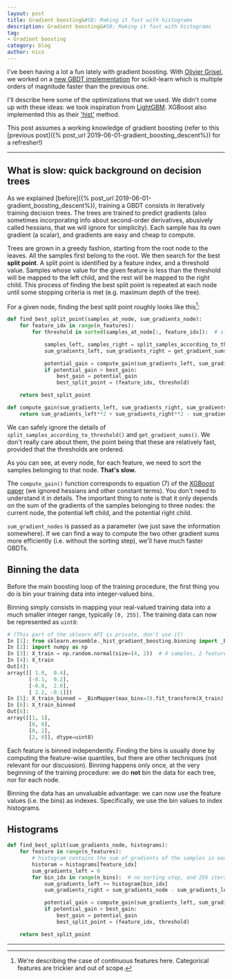 ```yaml
---
layout: post
title: Gradient boosting&#58; Making it fast with histograms
description: Gradient boosting&#58; Making it fast with histograms
tag:
- Gradient boosting
category: blog
author: nico
---
```


I've been having a lot a fun lately with gradient boosting. With [Olivier
Grisel](http://ogrisel.com/), we worked on a [new GBDT
implementation](https://scikit-learn.org/stable/modules/generated/sklearn.ensemble.HistGradientBoostingClassifier.html#sklearn.ensemble.HistGradientBoostingClassifier)
for scikit-learn which is multiple orders of magnitude faster than the previous
one.

I'll describe here some of the optimizations that we used. We didn't come
up with these ideas: we took inspiration from
[LightGBM](https://github.com/microsoft/LightGBM). XGBoost also implemented
this as their ['hist'](https://github.com/dmlc/xgboost/issues/1950) method.

This post assumes a working knowledge of gradient boosting (refer to this
[previous post]({% post_url 2019-06-01-gradient_boosting_descent%}) for a
refresher!)

----

## What is slow: quick background on decision trees

As we explained [before]({% post_url
2019-06-01-gradient_boosting_descent%}), training a GBDT consists in
iteratively training decision trees. The trees are trained to predict
gradients (also sometimes incorporating info about second-order derivatives,
abusively called hessians, that we will ignore for simplicity). Each sample
has its own gradient (a scalar), and gradients are easy and cheap to
compute.

Trees are grown in a greedy fashion, starting from the root node to the
leaves. All the samples first belong to the root. We then search for the
best **split point**. A split point is identified by a feature index, and a
threshold value. Samples whose value for the given feature is less than the
threshold will be mapped to the left child, and the rest will be mapped to
the right child. This process of finding the best split point is repeated at
each node until some stopping criteria is met (e.g. maximum depth of the
tree).

For a given node, finding the best split point roughly looks like this[^1]:

[^1]:
    We're describing the case of continuous features here. Categorical
    features are trickier and out of scope.

```python
def find_best_split_point(samples_at_node, sum_gradients_node):
    for feature_idx in range(n_features):
        for threshold in sorted(samples_at_node[:, feature_idx]):  # slow

            samples_left, samples_right = split_samples_according_to_threshold(threshold)  # reasonably fast
            sum_gradients_left, sum_gradients_right = get_gradient_sums(samples_left, samples_right)  # reasonably fast

            potential_gain = compute_gain(sum_gradients_left, sum_gradients_right, sum_gradients_node)  # fast
            if potential_gain > best_gain:
                best_gain = potential_gain
                best_split_point = (feature_idx, threshold)

    return best_split_point

def compute_gain(sum_gradients_left, sum_gradients_right, sum_gradients_node):
    return sum_gradients_left**2 + sum_gradients_right**2 - sum_gradients_node**2
```

We can safely ignore the details of `split_samples_according_to_threshold()`
and `get_gradient_sums()`. We don't really care about them, the point being
that these are relatively fast, provided that the thresholds are ordered.

As you can see, at every node, for each feature, we need to sort the samples
belonging to that node. **That's slow.**

The `compute_gain()` function corresponds to equation (7) of the [XGBoost
paper](https://arxiv.org/pdf/1603.02754) (we ignored hessians and other
constant terms). You don't need to understand it in details. The important
thing to note is that it only depends on the sum of the gradients of the
samples belonging to three nodes: the current node, the potential left
child, and the potential right child.

`sum_gradient_nodes` is passed as a parameter (we just save the information
somewhere). If we can find a way to compute the two other gradient sums more
efficiently (i.e. without the sorting step), we'll have much faster GBDTs.

## Binning the data

Before the main boosting loop of the training procedure, the first thing you
do is bin your training data into integer-valued bins.

Binning simply consists in mapping your real-valued training data into a much
smaller integer range, typically `[0, 255]`. The training data can now be
represented as `uint8`:

```python
# (This part of the sklearn API is private, don't use it)
In [1]: from sklearn.ensemble._hist_gradient_boosting.binning import _BinMapper
In [2]: import numpy as np
In [3]: X_train = np.random.normal(size=(4, 2))  # 4 samples, 2 features
In [4]: X_train
Out[4]:
array([[ 1.0,  0.4],
       [-0.1,  0.2],
       [-0.8,  2.0],
       [ 2.2, -0.1]])
In [5]: X_train_binned = _BinMapper(max_bins=3).fit_transform(X_train)
In [6]: X_train_binned
Out[6]:
array([[1, 1],
       [0, 0],
       [0, 2],
       [2, 0]], dtype=uint8)
```

Each feature is binned independently. Finding the bins is usually done by
computing the feature-wise quantiles, but there are other techniques (not
relevant for our discussion). Binning happens only once, at the very beginning
of the training procedure: we do **not** bin the data for each tree, nor for
each node.

Binning the data has an unvaluable advantage: we can now use the feature
values (i.e. the bins) as indexes. Specifically, we use the bin values to
index histograms.

## Histograms

```python
def find_best_split(sum_gradients_node, histograms):
    for feature in range(n_features):
        # histogram contains the sum of gradients of the samples in each bin
        historam = histograms[feature_idx]
        sum_gradients_left = 0
        for bin_idx in range(n_bins):  # no sorting step, and 256 iterations at most
            sum_gradients_left += histogram[bin_idx]
            sum_gradients_right = sum_gradients_node - sum_gradients_left

            potential_gain = compute_gain(sum_gradients_left, sum_gradients_right, sum_gradients_node)
            if potential_gain > best_gain:
                best_gain = potential_gain
                best_split_point = (feature_idx, threshold)

    return best_split_point
```


<!-- leave this here for better footnotes rendering -->
----